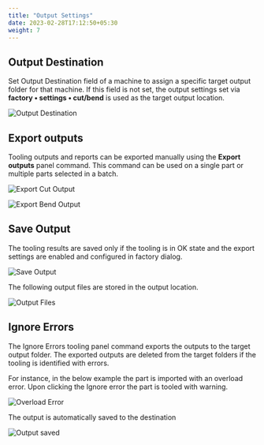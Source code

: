 ```yaml
---
title: "Output Settings"
date: 2023-02-28T17:12:50+05:30
weight: 7
---
```


Output Destination
--------------------------

Set Output Destination field of a machine to assign a specific target output folder for that machine. If this field is not set, the output settings set via **factory • settings • cut/bend** is used as the target output location.

![Output Destination](/images/OutputDestination.png)

Export outputs
-----------------------

Tooling outputs and reports can be exported manually using the **Export outputs** panel command. This command can be used on a single part or multiple parts selected in a batch.

![Export Cut Output](/images/ExportCutOut.png)

![Export Bend Output](/images/ExportBendOut.png)

Save Output
------------------

The tooling results are saved only if the tooling is in OK state and the export settings are enabled and configured in factory dialog.

![Save Output](/images/SaveOutput.png)

The following output files are stored in the output location.

![Output Files](/images/OutputFiles.png)

Ignore Errors
---------------------

The Ignore Errors tooling panel command exports the outputs to the target output folder. The exported outputs are deleted from the target folders if the tooling is identified with errors.

For instance, in the below example the part is imported with an overload error. Upon clicking the Ignore error the part is tooled with warning.

![Overload Error](/images/OverloadError.png)

The output is automatically saved to the destination

![Output saved](/images/OutputSaved.png)